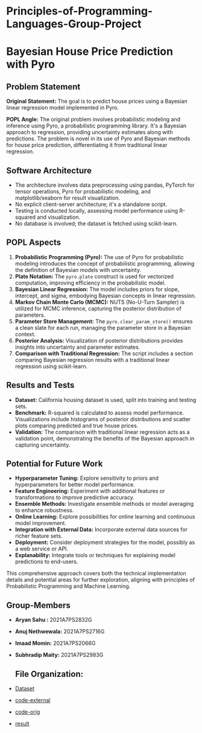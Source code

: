 # Principles-of-Programming-Languages-Group-Project

# Bayesian House Price Prediction with Pyro

## Problem Statement

**Original Statement:** The goal is to predict house prices using a Bayesian linear regression model implemented in Pyro.

**POPL Angle:** The original problem involves probabilistic modeling and inference using Pyro, a probabilistic programming library. It's a Bayesian approach to regression, providing uncertainty estimates along with predictions. The problem is novel in its use of Pyro and Bayesian methods for house price prediction, differentiating it from traditional linear regression.

## Software Architecture

- The architecture involves data preprocessing using pandas, PyTorch for tensor operations, Pyro for probabilistic modeling, and matplotlib/seaborn for result visualization.
- No explicit client-server architecture; it's a standalone script.
- Testing is conducted locally, assessing model performance using R-squared and visualization.
- No database is involved; the dataset is fetched using scikit-learn.

## POPL Aspects

1. **Probabilistic Programming (Pyro):** The use of Pyro for probabilistic modeling introduces the concept of probabilistic programming, allowing the definition of Bayesian models with uncertainty.
2. **Plate Notation:** The `pyro.plate` construct is used for vectorized computation, improving efficiency in the probabilistic model.
3. **Bayesian Linear Regression:** The model includes priors for slope, intercept, and sigma, embodying Bayesian concepts in linear regression.
4. **Markov Chain Monte Carlo (MCMC):** NUTS (No-U-Turn Sampler) is utilized for MCMC inference, capturing the posterior distribution of parameters.
5. **Parameter Store Management:** The `pyro.clear_param_store()` ensures a clean slate for each run, managing the parameter store in a Bayesian context.
6. **Posterior Analysis:** Visualization of posterior distributions provides insights into uncertainty and parameter estimates.
7. **Comparison with Traditional Regression:** The script includes a section comparing Bayesian regression results with a traditional linear regression using scikit-learn.

## Results and Tests

- **Dataset:** California housing dataset is used, split into training and testing sets.
- **Benchmark:** R-squared is calculated to assess model performance. Visualizations include histograms of posterior distributions and scatter plots comparing predicted and true house prices.
- **Validation:** The comparison with traditional linear regression acts as a validation point, demonstrating the benefits of the Bayesian approach in capturing uncertainty.

## Potential for Future Work

- **Hyperparameter Tuning:** Explore sensitivity to priors and hyperparameters for better model performance.
- **Feature Engineering:** Experiment with additional features or transformations to improve predictive accuracy.
- **Ensemble Methods:** Investigate ensemble methods or model averaging to enhance robustness.
- **Online Learning:** Explore possibilities for online learning and continuous model improvement.
- **Integration with External Data:** Incorporate external data sources for richer feature sets.
- **Deployment:** Consider deployment strategies for the model, possibly as a web service or API.
- **Explanability:** Integrate tools or techniques for explaining model predictions to end-users.

This comprehensive approach covers both the technical implementation details and potential areas for further exploration, aligning with principles of Probabilistic Programming and Machine Learning.

## Group-Members
- **Aryan Sahu :** 2021A7PS2832G
- **Anuj Nethwewala:** 2021A7PS2716G
- **Imaad Momin:** 2021A7PS2066G
- **Subhradip Maity:** 2021A7PS2983G


  ## File Organization:
- [Dataset](PoPL/Dataset/california_housing_data.csv)
- [code-external](PoPL/code-external/Test_code.ipynb)
- [code-orig](PoPL/code-orig/BayesianRegression2.ipynb)
- [result](PoPL/result)

